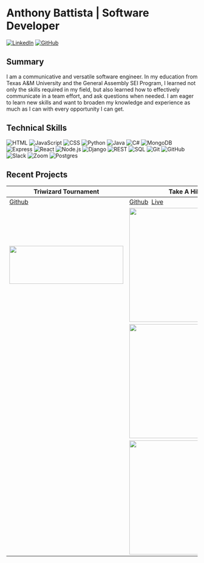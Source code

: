# Anthony Battista | Software Developer
[![LinkedIn](https://img.shields.io/badge/LinkedIn-Connect-blue?style=flat-square&logo=linkedin)](https://www.linkedin.com/in/anthony-battista/)
[![GitHub](https://img.shields.io/badge/GitHub-Follow-green?style=flat-square&logo=github)](https://github.com/AnthonyBattista02)

## Summary
I am a communicative and versatile software engineer. In my education from Texas A&M University and the General Assembly SEI Program, I learned not only the skills required in my field, but also learned how to effectively communicate in a team effort, and ask questions when needed. I am eager to learn new skills and want to broaden my knowledge and experience as much as I can with every opportunity I can get.

## Technical Skills
![HTML](https://img.shields.io/badge/HTML-blue?style=flat-square&logo=html5&logoColor=white&labelColor=blue)
![JavaScript](https://img.shields.io/badge/JavaScript-blue?style=flat-square&logo=javascript&logoColor=white&labelColor=blue)
![CSS](https://img.shields.io/badge/CSS-blue?style=flat-square&logo=css3&logoColor=white&labelColor=blue)
![Python](https://img.shields.io/badge/Python-blue?style=flat-square&logo=python&logoColor=white&labelColor=blue)
![Java](https://img.shields.io/badge/Java-blue?style=flat-square&logo=java&logoColor=white&labelColor=blue)
![C#](https://img.shields.io/badge/C%23-blue?style=flat-square&logo=csharp&logoColor=white&labelColor=blue)
![MongoDB](https://img.shields.io/badge/MongoDB-blue?style=flat-square&logo=mongodb&logoColor=white&labelColor=blue)
![Express](https://img.shields.io/badge/Express-blue?style=flat-square&logo=express&logoColor=white&labelColor=blue)
![React](https://img.shields.io/badge/React-blue?style=flat-square&logo=react&logoColor=white&labelColor=blue)
![Node.js](https://img.shields.io/badge/Node.js-blue?style=flat-square&logo=nodedotjs&logoColor=white&labelColor=blue)
![Django](https://img.shields.io/badge/Django-blue?style=flat-square&logo=django&logoColor=white&labelColor=blue)
![REST](https://img.shields.io/badge/REST-blue?style=flat-square&logo=rest&logoColor=white&labelColor=blue)
![SQL](https://img.shields.io/badge/SQL-blue?style=flat-square&logo=sql&logoColor=white&labelColor=blue)
![Git](https://img.shields.io/badge/Git-blue?style=flat-square&logo=git&logoColor=white&labelColor=blue)
![GitHub](https://img.shields.io/badge/GitHub-blue?style=flat-square&logo=github&logoColor=white&labelColor=blue)
![Slack](https://img.shields.io/badge/Slack-blue?style=flat-square&logo=slack&logoColor=white&labelColor=blue)
![Zoom](https://img.shields.io/badge/Zoom-blue?style=flat-square&logo=zoom&logoColor=white&labelColor=blue)
![Postgres](https://img.shields.io/badge/PostgreSQL-blue?style=flat-square&logo=postgresql&logoColor=white&labelColor=blue)

## Recent Projects
| Triwizard Tournament       | Take A Hike       | MERN Project       | Music Quiz       |
|-----------------------|-----------------------|-----------------------|-----------------------|
| <a href="https://github.com/AnthonyBattista02/Take-A-Hike">Github</a><span>&nbsp;| <a href="https://github.com/JoshHutchison/GamingDeals">Github</a><span>&nbsp;&nbsp;</span><a href="https://github.com/JoshHutchison/GamingDeals">Live</a>| <a href="https://github.com/JoshHutchison/Pizza-HAUS">Github</a><span>&nbsp;&nbsp;</span><a href="https://github.com/JoshHutchison/Pizza-HAUS">Live</a>| <a href="https://github.com/JoshHutchison/MonsterAdoption">Github</a><span>&nbsp;&nbsp;</span><a href="https://github.com/JoshHutchison/MonsterAdoption">Live</a>|
| <img src="" width=300 height=100> | <img src="" width=300> | <img src="" width=300> | <img src="" width=300> |
|  | <img src="" width=300> | <img src="" width=300> | <img src="" width=300> |
|  | <img src="" width=300> | <img src="" width=300> | <img src="" width=300> |

